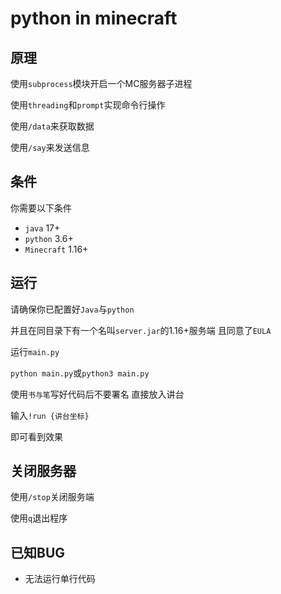 # python in minecraft

## 原理

使用`subprocess`模块开启一个MC服务器子进程

使用`threading`和`prompt`实现命令行操作

使用`/data`来获取数据

使用`/say`来发送信息

## 条件

你需要以下条件

- `java` 17+
- `python` 3.6+
- `Minecraft` 1.16+

## 运行
请确保你已配置好`Java`与`python`

并且在同目录下有一个名叫`server.jar`的1.16+服务端 且同意了`EULA`

运行`main.py`

`python main.py`或`python3 main.py`

使用`书与笔`写好代码后不要署名 直接放入讲台

输入`!run {讲台坐标}`

即可看到效果

## 关闭服务器

使用`/stop`关闭服务端

使用`q`退出程序

## 已知BUG
- 无法运行单行代码